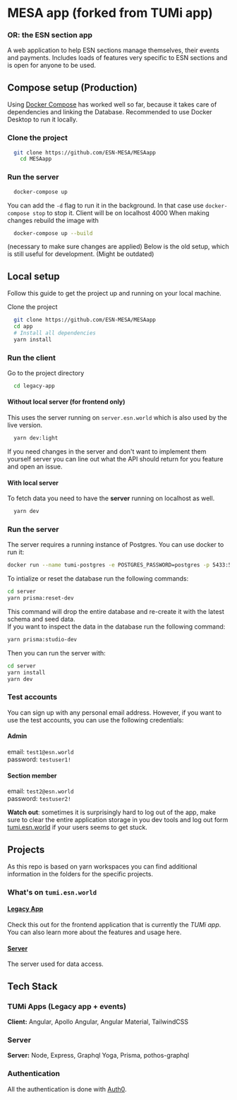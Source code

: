 # MESA app (forked from TUMi app)

### OR: the ESN section app

A web application to help ESN sections manage themselves, their events and payments.
Includes loads of features very specific to ESN sections and is open for anyone to be used.
<!--
## Contributing

To find something to work on it's recommended to check the [issues](https://github.com/heddendorp/tumi/issues) and look
at the **Good first issue** tag.

### Commits

This repository follows the [conventional commits](https://conventionalcommits.org/). Please make sure to work you commit
messages according to the guidelines.
-->
## Compose setup (Production)
Using [Docker Compose](https://docs.docker.com/compose/) has worked well so far, because it takes care of dependencies and linking the Database.
Recommended to use Docker Desktop to run it locally.
### Clone the project
```bash
  git clone https://github.com/ESN-MESA/MESAapp
    cd MESAapp
```
### Run the server
```bash
  docker-compose up
```
You can add the `-d` flag to run it in the background.
In that case use `docker-compose stop` to stop it.
Client will be on localhost 4000
When making changes rebuild the image with
```bash
  docker-compose up --build
```
(necessary to make sure changes are applied)
Below is the old setup, which is still useful for development. (Might be outdated)
## Local setup

Follow this guide to get the project up and running on your local machine.

Clone the project
```bash
  git clone https://github.com/ESN-MESA/MESAapp
  cd app
  # Install all dependencies
  yarn install
```

### Run the client

Go to the project directory

```bash
  cd legacy-app
```

#### Without local server (for frontend only)

This uses the server running on `server.esn.world` which is also used by the live version.

```bash
  yarn dev:light
```

If you need changes in the server and don't want to implement them yourself server you can line
out what the API should return for you feature and open an issue.

#### With local server

To fetch data you need to have the **server** running on localhost as well.

```bash
  yarn dev
```

### Run the server

The server requires a running instance of Postgres. You can use docker to run it:

```bash
docker run --name tumi-postgres -e POSTGRES_PASSWORD=postgres -p 5433:5432 -d postgres
```

To intialize or reset the database run the following commands:
```bash
cd server
yarn prisma:reset-dev
```
This command will drop the entire database and re-create it with the latest schema and seed data.   
If you want to inspect the data in the database run the following command:
```bash
yarn prisma:studio-dev
```

Then you can run the server with:
```bash
cd server
yarn install
yarn dev
```

### Test accounts
You can sign up with any personal email address. However, if you want to use the test accounts, you can use the following credentials:
#### Admin
email: `test1@esn.world`   
password: `testuser1!`

#### Section member
email: `test2@esn.world`   
password: `testuser2!`

**Watch out**: sometimes it is surprisingly hard to log out of the app, make sure to clear the entire application storage in you dev tools and log out form [tumi.esn.world](https://tumi.esn.world/profile) if your users seems to get stuck.

## Projects

As this repo is based on yarn workspaces you can find additional information in the folders for the specific projects.

### What's on `tumi.esn.world`

#### [Legacy App](./legacy-app/README.md)

Check this out for the frontend application that is currently the _TUMi app_. You can also learn more about the features and usage here.

#### [Server](./server/README.md)

The server used for data access.

## Tech Stack

### TUMi Apps (Legacy app + events)

**Client:** Angular, Apollo Angular, Angular Material, TailwindCSS

### Server

**Server:** Node, Express, Graphql Yoga, Prisma, pothos-graphql

### Authentication

All the authentication is done with [Auth0](https://auth0.com/docs).
